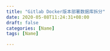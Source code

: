 ```yaml
---
title: "Gitlab Docker版本部署数据库拆分"
date: 2020-05-08T11:24:31+08:00
draft: false  
categories: [Name]
tags: [Name]

---
```




<!--more-->
